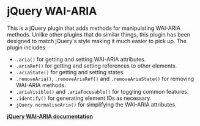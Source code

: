 # jQuery WAI-ARIA

This is a jQuery plugin that adds methods for manipulating WAI-ARIA methods. Unlike other plugins that do similar things, this plugin has been designed to match jQuery's style making it much easier to pick up. The plugin includes:

- `.aria()` for getting and setting WAI-ARIA attributes.
- `.ariaRef()` for getting and setting references to other elements.
- `.ariaState()` for getting and setting states.
- `.removeAria()`, `.removeAriaRef()` and `.removeAriaState()` for removing WAI-ARIA methods.
- `.ariaVisible()` and `.ariaFocusable()` for toggling common features.
- `.identify()` for generating element IDs as necessary.
- `jQuery.normaliseAria()` for simplifying the WAI-ARIA attributes.

**[jQuery WAI-ARIA documentation](https://skateside.github.io/jquery-aria/doc/)**
